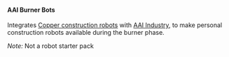 #### AAI Burner Bots

Integrates [Copper construction robots](https://mods.factorio.com/mod/copper-construction-robots) with [AAI Industry](https://mods.factorio.com/mod/aai-industry), to make personal construction robots available during the burner phase.  

*Note:* Not a robot starter pack 
